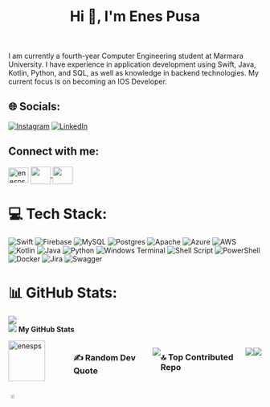 
<h1 align="center">Hi 👋, I'm Enes Pusa</h1>

<br><br>I am currently a fourth-year Computer Engineering student at Marmara University. I have experience in application development using Swift, Java, Kotlin, Python, and SQL, as well as knowledge in backend technologies. My current focus is on becoming an IOS Developer.<br>



## 🌐 Socials:
[![Instagram](https://img.shields.io/badge/Instagram-%23E4405F.svg?logo=Instagram&logoColor=white)](https://instagram.com/https://www.instagram.com/enesps/?utm_source=qr) [![LinkedIn](https://img.shields.io/badge/LinkedIn-%230077B5.svg?logo=linkedin&logoColor=white)](https://linkedin.com/in/https://www.linkedin.com/in/enes-pusa-5908511bb/) 

 ## Connect with me:

<p align="left">
<a href="https://www.linkedin.com/in/enes-pusa-5908511bb/" target="blank">
  <img align="center" src="https://raw.githubusercontent.com/rahuldkjain/github-profile-readme-generator/master/src/images/icons/Social/linked-in-alt.svg" alt="enesps" height="30" width="40" /></a>
<a href="https://github.com/enesps" target="_blank" rel="noreferrer">
  <img align="center" src="https://raw.githubusercontent.com/danielcranney/readme-generator/main/public/icons/socials/github.svg" width="40" height="35"/>
</a> 
<a href="https://www.instagram.com/enesps/?utm_source=qr" target="_blank" rel="noreferrer">
  <img align="center" src="https://raw.githubusercontent.com/danielcranney/readme-generator/main/public/icons/socials/instagram.svg" width="40" height="35" /></a>
</p>

# 💻 Tech Stack:
![Swift](https://img.shields.io/badge/swift-F54A2A?style=flat&logo=swift&logoColor=white) ![Firebase](https://img.shields.io/badge/Firebase-039BE5?style=flat&logo=Firebase&logoColor=white) ![MySQL](https://img.shields.io/badge/mysql-%2300000f.svg?style=flat&logo=mysql&logoColor=white) ![Postgres](https://img.shields.io/badge/postgres-%23316192.svg?style=flat&logo=postgresql&logoColor=white) ![Apache](https://img.shields.io/badge/apache-%23D42029.svg?style=flat&logo=apache&logoColor=white) ![Azure](https://img.shields.io/badge/azure-%230072C6.svg?style=flat&logo=microsoftazure&logoColor=white) ![AWS](https://img.shields.io/badge/AWS-%23FF9900.svg?style=flat&logo=amazon-aws&logoColor=white) ![Kotlin](https://img.shields.io/badge/kotlin-%237F52FF.svg?style=flat&logo=kotlin&logoColor=white) ![Java](https://img.shields.io/badge/java-%23ED8B00.svg?style=flat&logo=openjdk&logoColor=white) ![Python](https://img.shields.io/badge/python-3670A0?style=flat&logo=python&logoColor=ffdd54) ![Windows Terminal](https://img.shields.io/badge/Windows%20Terminal-%234D4D4D.svg?style=flat&logo=windows-terminal&logoColor=white) ![Shell Script](https://img.shields.io/badge/shell_script-%23121011.svg?style=flat&logo=gnu-bash&logoColor=white) ![PowerShell](https://img.shields.io/badge/PowerShell-%235391FE.svg?style=flat&logo=powershell&logoColor=white) ![Docker](https://img.shields.io/badge/docker-%230db7ed.svg?style=flat&logo=docker&logoColor=white) ![Jira](https://img.shields.io/badge/jira-%230A0FFF.svg?style=flat&logo=jira&logoColor=white) ![Swagger](https://img.shields.io/badge/-Swagger-%23Clojure?style=flat&logo=swagger&logoColor=white)

# 📊 GitHub Stats:
![](https://github-readme-stats.vercel.app/api?username=enesps&theme=dark&hide_border=true&include_all_commits=true&count_private=true)<br/>
![](https://github-readme-streak-stats.herokuapp.com/?user=enesps&theme=dark&hide_border=true)
<b>My GitHub Stats</b>
<div style="display: flex">
<div>
<img style="width: 75%;" src="https://github-profile-trophy.vercel.app/?username=enesps&row=1" alt="enesps" />  
  
<img style="width: 23%; padding-left: 5px" src="https://github-readme-stats.vercel.app/api/top-langs?username=enesps&show_icons=true&locale=en&layout=compact" alt="enesps" />

</div>
<br>

### ✍️ Random Dev Quote
![](https://quotes-github-readme.vercel.app/api?type=horizontal&theme=light)

### 🔝 Top Contributed Repo
![](https://github-contributor-stats.vercel.app/api?username=enesps&limit=5&theme=gruvbox&combine_all_yearly_contributions=true)

---
[![](https://visitcount.itsvg.in/api?id=enesps&icon=0&color=3)](https://visitcount.itsvg.in)

<!-- Proudly created with GPRM ( https://gprm.itsvg.in ) -->
